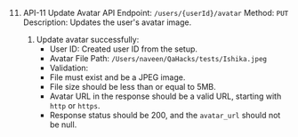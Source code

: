 11. API-11 Update Avatar
API Endpoint: `/users/{userId}/avatar`
Method: `PUT`
Description: Updates the user's avatar image.

      1. Update avatar successfully: 
         - User ID: Created user ID from the setup.
         - Avatar File Path: `/Users/naveen/QaHacks/tests/Ishika.jpeg`
         - Validation:
         - File must exist and be a JPEG image.
         - File size should be less than or equal to 5MB.
         - Avatar URL in the response should be a valid URL, starting with `http` or `https`.
         - Response status should be 200, and the `avatar_url` should not be null.
 